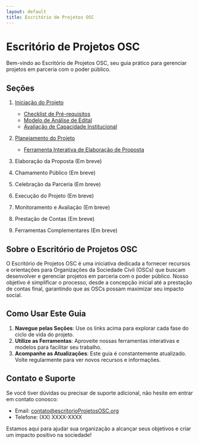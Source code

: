 ```yaml
---
layout: default
title: Escritório de Projetos OSC
---
```


# Escritório de Projetos OSC

Bem-vindo ao Escritório de Projetos OSC, seu guia prático para gerenciar projetos em parceria com o poder público.

## Seções

1. [Iniciação do Projeto](./1-iniciacao-projeto)
   - [Checklist de Pré-requisitos](./1-iniciacao-projeto/checklist-pre-requisitos)
   - [Modelo de Análise de Edital](./1-iniciacao-projeto/modelo-analise-edital)
   - [Avaliação de Capacidade Institucional](./1-iniciacao-projeto/avaliacao-capacidade-institucional)

2. [Planejamento do Projeto](./planejamento)
   - [Ferramenta Interativa de Elaboração de Proposta](./planejamento/ferramenta-interativa-proposta)

3. Elaboração da Proposta (Em breve)
4. Chamamento Público (Em breve)
5. Celebração da Parceria (Em breve)
6. Execução do Projeto (Em breve)
7. Monitoramento e Avaliação (Em breve)
8. Prestação de Contas (Em breve)
9. Ferramentas Complementares (Em breve)

## Sobre o Escritório de Projetos OSC

O Escritório de Projetos OSC é uma iniciativa dedicada a fornecer recursos e orientações para Organizações da Sociedade Civil (OSCs) que buscam desenvolver e gerenciar projetos em parceria com o poder público. Nosso objetivo é simplificar o processo, desde a concepção inicial até a prestação de contas final, garantindo que as OSCs possam maximizar seu impacto social.

## Como Usar Este Guia

1. **Navegue pelas Seções**: Use os links acima para explorar cada fase do ciclo de vida do projeto.
2. **Utilize as Ferramentas**: Aproveite nossas ferramentas interativas e modelos para facilitar seu trabalho.
3. **Acompanhe as Atualizações**: Este guia é constantemente atualizado. Volte regularmente para ver novos recursos e informações.

## Contato e Suporte

Se você tiver dúvidas ou precisar de suporte adicional, não hesite em entrar em contato conosco:

- Email: [contato@escritorioProjetosOSC.org](mailto:contato@escritorioProjetosOSC.org)
- Telefone: (XX) XXXX-XXXX

Estamos aqui para ajudar sua organização a alcançar seus objetivos e criar um impacto positivo na sociedade!
